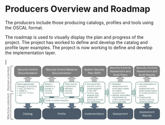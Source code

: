# Producers Overview and Roadmap

The producers include those producing catalogs, profiles and tools using the OSCAL format.

The roadmap is used to visually display the plan and progress of the project. The project has worked to define and develop the catalog and profile layer examples. The project is now working to define and develop the implementation layer.

|![OSCAL Roadmap](imgs/oscal-components.png)
